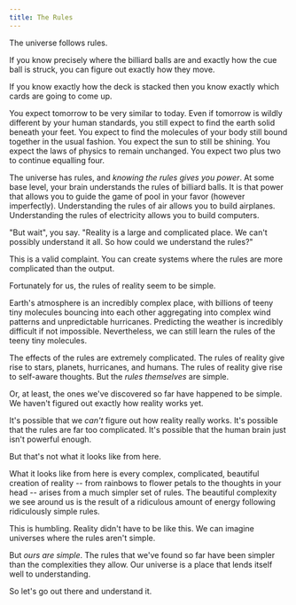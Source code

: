 ```yaml
---
title: The Rules
---
```

The universe follows rules.

If you know precisely where the billiard balls are and exactly how the cue ball is struck, you can figure out exactly how they move.

If you know exactly how the deck is stacked then you know exactly which cards are going to come up.

You expect tomorrow to be very similar to today. Even if tomorrow is wildly different by your human standards, you still expect to find the earth solid beneath your feet. You expect to find the molecules of your body still bound together in the usual fashion. You expect the sun to still be shining. You expect the laws of physics to remain unchanged. You expect two plus two to continue equalling four.

The universe has rules, and *knowing the rules gives you power*. At some base level, your brain understands the rules of billiard balls. It is that power that allows you to guide the game of pool in your favor (however imperfectly). Understanding the rules of air allows you to build airplanes. Understanding the rules of electricity allows you to build computers.

"But wait", you say. "Reality is a large and complicated place. We can't possibly understand it all. So how could we understand the rules?"

This is a valid complaint. You can create systems where the rules are more complicated than the output.

Fortunately for us, the rules of reality seem to be simple.

Earth's atmosphere is an incredibly complex place, with billions of teeny tiny molecules bouncing into each other aggregating into complex wind patterns and unpredictable hurricanes. Predicting the weather is incredibly difficult if not impossible. Nevertheless, we can still learn the rules of the teeny tiny molecules.

The effects of the rules are extremely complicated. The rules of reality give rise to stars, planets, hurricanes, and humans. The rules of reality give rise to self-aware thoughts. But the *rules themselves* are simple.

Or, at least, the ones we've discovered so far have happened to be simple. We haven't figured out exactly how reality works yet.

It's possible that we *can't* figure out how reality really works. It's possible that the rules are far too complicated. It's possible that the human brain just isn't powerful enough.

But that's not what it looks like from here.

What it looks like from here is every complex, complicated, beautiful creation of reality -- from rainbows to flower petals to the thoughts in your head -- arises from a much simpler set of rules. The beautiful complexity we see around us is the result of a ridiculous amount of energy following ridiculously simple rules.

This is humbling. Reality didn't have to be like this. We can imagine universes where the rules aren't simple.

But *ours are simple*. The rules that we've found so far have been simpler than the complexities they allow. Our universe is a place that lends itself well to understanding.

So let's go out there and understand it.

